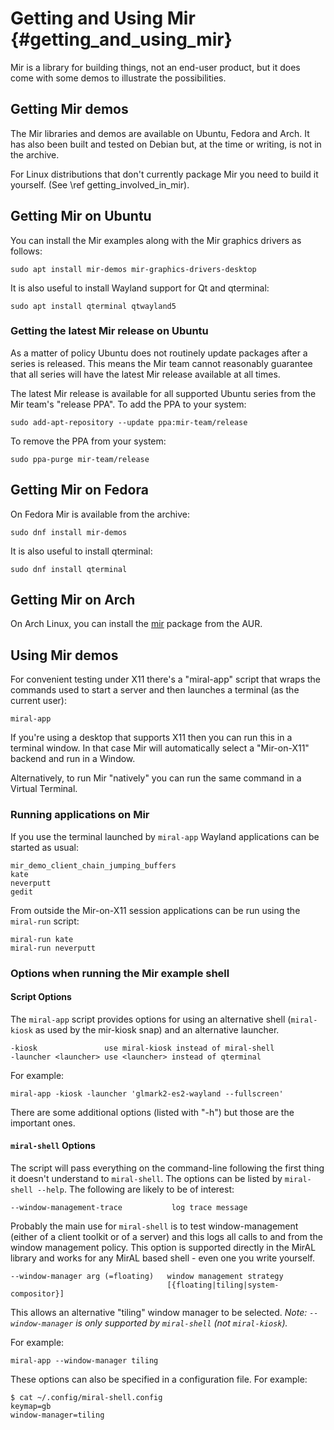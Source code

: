 Getting and Using Mir  {#getting_and_using_mir}
=====================

Mir is a library for building things, not an end-user product, but it does come
with some demos to illustrate the possibilities.

Getting Mir demos
-----------------

The Mir libraries and demos are available on Ubuntu, Fedora and Arch. It has 
also been built and tested on Debian but, at the time or writing, is not in the
archive.

For Linux distributions that don't currently package Mir you need to build it
yourself. (See \ref getting_involved_in_mir).

## Getting Mir on Ubuntu

You can install the Mir examples along with the Mir graphics drivers as follows:

    sudo apt install mir-demos mir-graphics-drivers-desktop

It is also useful to install Wayland support for Qt and qterminal:

    sudo apt install qterminal qtwayland5

### Getting the latest Mir release on Ubuntu

As a matter of policy Ubuntu does not routinely update packages after a series
is released. This means the Mir team cannot reasonably guarantee that all series
will have the latest Mir release available at all times.

The latest Mir release is available for all supported Ubuntu series from the
Mir team's "release PPA". To add the PPA to your system:

    sudo add-apt-repository --update ppa:mir-team/release

To remove the PPA from your system:

    sudo ppa-purge mir-team/release

## Getting Mir on Fedora

On Fedora Mir is available from the archive:

    sudo dnf install mir-demos

It is also useful to install qterminal:

    sudo dnf install qterminal

## Getting Mir on Arch

On Arch Linux, you can install the [mir](https://aur.archlinux.org/packages/mir/) package from the AUR.

Using Mir demos
---------------

For convenient testing under X11 there's a "miral-app" script that wraps the
commands used to start a server and then launches a terminal (as the current
user):

    miral-app

If you're using a desktop that supports X11 then you can run this in a terminal
window. In that case Mir will automatically select a "Mir-on-X11" backend and
run in a Window.

Alternatively, to run Mir "natively" you can run the same command in a Virtual
Terminal.
   
### Running applications on Mir

If you use the terminal launched by `miral-app` Wayland applications can be
started as usual:

    mir_demo_client_chain_jumping_buffers
    kate
    neverputt
    gedit

From outside the Mir-on-X11 session applications can be run using the
`miral-run` script:

    miral-run kate
    miral-run neverputt

### Options when running the Mir example shell

#### Script Options

The `miral-app` script provides options for using an alternative shell
(`miral-kiosk` as used by the mir-kiosk snap) and an alternative launcher.

    -kiosk               use miral-kiosk instead of miral-shell
    -launcher <launcher> use <launcher> instead of qterminal

For  example:

    miral-app -kiosk -launcher 'glmark2-es2-wayland --fullscreen'

There are some additional options (listed with "-h") but those are the important
ones.

#### `miral-shell` Options

The script will pass everything on the command-line following the first thing it
doesn't understand to `miral-shell`. The options can be listed by
`miral-shell --help`. The following are likely to be of interest:

    --window-management-trace           log trace message

Probably the main use for `miral-shell` is to test window-management (either of
a client toolkit or of a server) and this logs all calls to and from the window 
management policy. This option is supported directly in the MirAL library and
works for any MirAL based shell - even one you write yourself.

    --window-manager arg (=floating)   window management strategy 
                                       [{floating|tiling|system-compositor}]

This allows an alternative "tiling" window manager to be selected. *Note: 
`--window-manager` is only supported by `miral-shell` (not `miral-kiosk`).*

For  example:

    miral-app --window-manager tiling

These options can also be specified in a configuration file. For example:

    $ cat ~/.config/miral-shell.config 
    keymap=gb
    window-manager=tiling